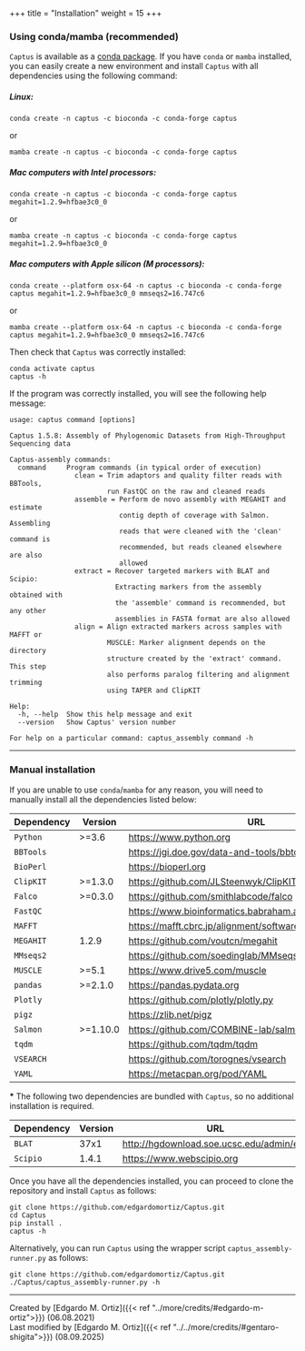 +++
title = "Installation"
weight = 15
+++

### Using conda/mamba (recommended)

`Captus` is available as a [conda package](https://anaconda.org/bioconda/captus). If you have `conda` [<i class="fas fa-question-circle fa-sm"></i>](https://docs.conda.io/projects/conda/en/latest/index.html) or `mamba` [<i class="fas fa-question-circle fa-sm"></i>](https://mamba.readthedocs.io/en/latest/index.html) installed, you can easily create a new environment and install `Captus` with all dependencies using the following command:

##### Linux:
```shell
conda create -n captus -c bioconda -c conda-forge captus
```
or
```shell
mamba create -n captus -c bioconda -c conda-forge captus
```

##### Mac computers with Intel processors:
```shell
conda create -n captus -c bioconda -c conda-forge captus megahit=1.2.9=hfbae3c0_0
```
or
```shell
mamba create -n captus -c bioconda -c conda-forge captus megahit=1.2.9=hfbae3c0_0
```

##### Mac computers with Apple silicon (M processors):
```shell
conda create --platform osx-64 -n captus -c bioconda -c conda-forge captus megahit=1.2.9=hfbae3c0_0 mmseqs2=16.747c6
```
or
```shell
mamba create --platform osx-64 -n captus -c bioconda -c conda-forge captus megahit=1.2.9=hfbae3c0_0 mmseqs2=16.747c6
```

Then check that `Captus` was correctly installed:
```shell
conda activate captus
captus -h
```

If the program was correctly installed, you will see the following help message:

```console
usage: captus command [options]

Captus 1.5.8: Assembly of Phylogenomic Datasets from High-Throughput Sequencing data

Captus-assembly commands:
  command     Program commands (in typical order of execution)
                clean = Trim adaptors and quality filter reads with BBTools,
                        run FastQC on the raw and cleaned reads
                assemble = Perform de novo assembly with MEGAHIT and estimate
                           contig depth of coverage with Salmon. Assembling
                           reads that were cleaned with the 'clean' command is
                           recommended, but reads cleaned elsewhere are also
                           allowed
                extract = Recover targeted markers with BLAT and Scipio:
                          Extracting markers from the assembly obtained with
                          the 'assemble' command is recommended, but any other
                          assemblies in FASTA format are also allowed
                align = Align extracted markers across samples with MAFFT or
                        MUSCLE: Marker alignment depends on the directory
                        structure created by the 'extract' command. This step
                        also performs paralog filtering and alignment trimming
                        using TAPER and ClipKIT

Help:
  -h, --help  Show this help message and exit
  --version   Show Captus' version number

For help on a particular command: captus_assembly command -h
```

___

### Manual installation

If you are unable to use `conda`/`mamba` for any reason, you will need to manually install all the dependencies listed below:

|Dependency|Version|URL|
|-|-|-|
|`Python` |>=3.6|<https://www.python.org>|
|`BBTools`||<https://jgi.doe.gov/data-and-tools/bbtools>|
|`BioPerl`||<https://bioperl.org>|
|`ClipKIT`|>=1.3.0|<https://github.com/JLSteenwyk/ClipKIT>|
|`Falco`|>=0.3.0|<https://github.com/smithlabcode/falco>|
|`FastQC`||<https://www.bioinformatics.babraham.ac.uk/projects/fastqc>|
|`MAFFT`||<https://mafft.cbrc.jp/alignment/software>|
|`MEGAHIT`|1.2.9|<https://github.com/voutcn/megahit>|
|`MMseqs2`||<https://github.com/soedinglab/MMseqs2>|
|`MUSCLE`|>=5.1|<https://www.drive5.com/muscle>|
|`pandas`|>=2.1.0|<https://pandas.pydata.org>|
|`Plotly`||<https://github.com/plotly/plotly.py>|
|`pigz`||<https://zlib.net/pigz>|
|`Salmon`|>=1.10.0|<https://github.com/COMBINE-lab/salmon>|
|`tqdm`||<https://github.com/tqdm/tqdm>|
|`VSEARCH`||<https://github.com/torognes/vsearch>|
|`YAML`||<https://metacpan.org/pod/YAML>|

**\*** The following two dependencies are bundled with `Captus`, so no additional installation is required.

|Dependency|Version|URL|
|-|-|-|
|`BLAT`|37x1|<http://hgdownload.soe.ucsc.edu/admin/exe>|
|`Scipio`|1.4.1|<https://www.webscipio.org>|

Once you have all the dependencies installed, you can proceed to clone the repository and install `Captus` as follows:

```shell
git clone https://github.com/edgardomortiz/Captus.git
cd Captus
pip install .
captus -h
```

Alternatively, you can run `Captus` using the wrapper script `captus_assembly-runner.py` as follows:

```shell
git clone https://github.com/edgardomortiz/Captus.git
./Captus/captus_assembly-runner.py -h
```

___
Created by [Edgardo M. Ortiz]({{< ref "../more/credits/#edgardo-m-ortiz">}}) (06.08.2021)<br>
Last modified by [Edgardo M. Ortiz]({{< ref "../../more/credits/#gentaro-shigita">}}) (08.09.2025)
